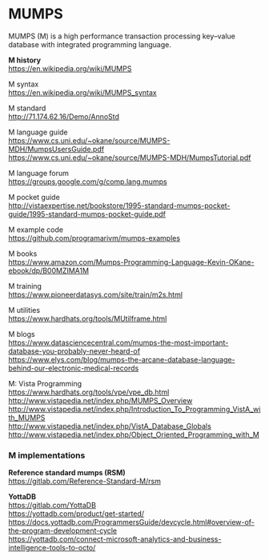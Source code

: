 # MUMPS
MUMPS (M) is a high performance transaction processing key–value database with integrated programming language.

__M history__  
https://en.wikipedia.org/wiki/MUMPS

M syntax  
https://en.wikipedia.org/wiki/MUMPS_syntax

M standard  
http://71.174.62.16/Demo/AnnoStd

M language guide  
https://www.cs.uni.edu/~okane/source/MUMPS-MDH/MumpsUsersGuide.pdf  
https://www.cs.uni.edu/~okane/source/MUMPS-MDH/MumpsTutorial.pdf

M language forum  
https://groups.google.com/g/comp.lang.mumps

M pocket guide    
http://vistaexpertise.net/bookstore/1995-standard-mumps-pocket-guide/1995-standard-mumps-pocket-guide.pdf

M example code  
https://github.com/programarivm/mumps-examples

M books  
https://www.amazon.com/Mumps-Programming-Language-Kevin-OKane-ebook/dp/B00MZIMA1M

M training  
https://www.pioneerdatasys.com/site/train/m2s.html

M utilities  
https://www.hardhats.org/tools/MUtilframe.html

M blogs  
https://www.datasciencecentral.com/mumps-the-most-important-database-you-probably-never-heard-of  
https://www.elys.com/blog/mumps-the-arcane-database-language-behind-our-electronic-medical-records

M: Vista Programming  
https://www.hardhats.org/tools/vpe/vpe_db.html  
http://www.vistapedia.net/index.php/MUMPS_Overview  
http://www.vistapedia.net/index.php/Introduction_To_Programming_VistA_with_MUMPS  
http://www.vistapedia.net/index.php/VistA_Database_Globals  
http://www.vistapedia.net/index.php/Object_Oriented_Programming_with_M  

### M implementations  
__Reference standard mumps (RSM)__  
https://gitlab.com/Reference-Standard-M/rsm  

__YottaDB__  
https://gitlab.com/YottaDB  
https://yottadb.com/product/get-started/  
https://docs.yottadb.com/ProgrammersGuide/devcycle.html#overview-of-the-program-development-cycle  
https://yottadb.com/connect-microsoft-analytics-and-business-intelligence-tools-to-octo/






